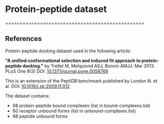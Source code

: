 # Protein-peptide dataset
================================================


References
---------

Protein-peptide docking dataset used in the following article:

**"A unified conformational selection and induced fit approach to protein-peptide docking."**
by Trellet M, Melquiond ASJ, Bonvin AMJJ. Mar 2013. PLoS One 8(3)
DOI: [10.1371/journal.pone.0058769](http://journals.plos.org/plosone/article?id=10.1371/journal.pone.0058769)

This is an extension of the PeptiDB benchmark published by London N. et al. 
DOI: [10.1016/j.str.2009.11.012](https://www.ncbi.nlm.nih.gov/pubmed/20159464)

The dataset contains:
- 98 protein-peptide bound complexes (list in bound-complexes.list)
- 60 receptor unbound forms (list in unbound-complexes.list)
- 98 peptide unbound forms



